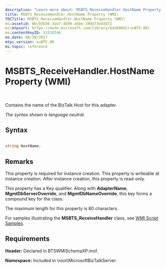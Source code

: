 ```yaml
---
description: "Learn more about: MSBTS_ReceiveHandler.HostName Property (WMI)"
title: MSBTS_ReceiveHandler.HostName Property (WMI)
TOCTitle: MSBTS_ReceiveHandler.HostName Property (WMI)
ms:assetid: 6bc93b56-3ae7-4b99-a5be-19dd73e43872
ms:mtpsurl: https://msdn.microsoft.com/library/Aa560662(v=BTS.80)
ms:contentKeyID: 51528746
ms.date: 08/30/2017
mtps_version: v=BTS.80
ms.topic: reference
---
```


# MSBTS\_ReceiveHandler.HostName Property (WMI)

 

Contains the name of the BizTalk Host for this adapter.

*The syntax shown is language neutral.*

## Syntax

```C#
  
string HostName;  
```

## Remarks

This property is required for instance creation. This property is writeable at instance creation. After instance creation, this property is read-only.

This property has a Key qualifier. Along with **AdapterName**, **MgmtDbServerOverride**, and **MgmtDbNameOverride**, this key forms a compound key for the class.

The maximum length for this property is 80 characters.

For samples illustrating the **MSBTS\_ReceiveHandler** class, see [WMI Script Samples](wmi-script-samples.md).

## Requirements

**Header:** Declared in BTSWMISchemaXP.mof.

**Namespace:** Included in \\root\\MicrosoftBizTalkServer.

